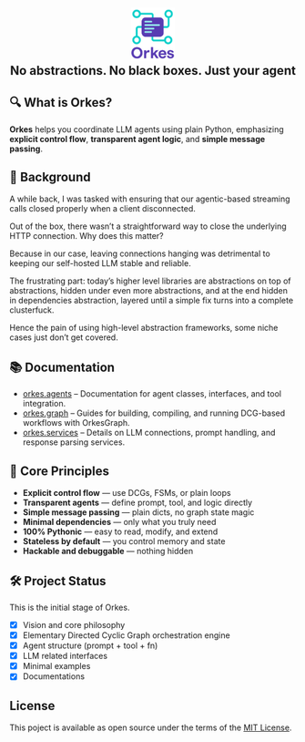 
<h2 align="center">
  <img width="15%" alt="Model2Vec logo" src="assets/orkes.png"><br/>
  No abstractions. No black boxes. Just your agent
</h2>


## 🔍 What is Orkes?

**Orkes** helps you coordinate LLM agents using plain Python, emphasizing **explicit control flow**, **transparent agent logic**, and **simple message passing**.

## 📝 Background

A while back, I was tasked with ensuring that our agentic-based streaming calls closed properly when a client disconnected.

Out of the box, there wasn’t a straightforward way to close the underlying HTTP connection. Why does this matter?

Because in our case, leaving connections hanging was detrimental to keeping our self-hosted LLM stable and reliable.

The frustrating part: today’s higher level libraries are abstractions on top of abstractions, hidden under even more abstractions, and at the end hidden in dependencies abstraction, layered until a simple fix turns into a complete clusterfuck.

Hence the pain of using high-level abstraction frameworks, some niche cases just don’t get covered.

## 📚 Documentation

* [orkes.agents](orkes/agents/docs.md) – Documentation for agent classes, interfaces, and tool integration.
* [orkes.graph](orkes/graph/docs.md) – Guides for building, compiling, and running DCG-based workflows with OrkesGraph.
* [orkes.services](orkes/services/docs.md) – Details on LLM connections, prompt handling, and response parsing services.

## 🔹 Core Principles

* **Explicit control flow** — use DCGs, FSMs, or plain loops
* **Transparent agents** — define prompt, tool, and logic directly
* **Simple message passing** — plain dicts, no graph state magic
* **Minimal dependencies** — only what you truly need
* **100% Pythonic** — easy to read, modify, and extend
* **Stateless by default** — you control memory and state
* **Hackable and debuggable** — nothing hidden

## 🛠️ Project Status

This is the initial stage of Orkes.

* [x] Vision and core philosophy
* [x] Elementary Directed Cyclic Graph orchestration engine
* [x] Agent structure (prompt + tool + fn)
* [x] LLM related interfaces
* [x] Minimal examples
* [x] Documentations

## License

This poject is available as open source under the terms of the [MIT License](https://github.com/hfahrudin/orkes/blob/main/LICENSE).


